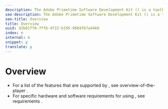 ```yaml
---
description: The Adobe Primetime Software Development Kit () is a toolkit that allows you to add advanced video playback functionality to your applications.
seo-description: The Adobe Primetime Software Development Kit () is a toolkit that allows you to add advanced video playback functionality to your applications.
seo-title: Overview
title: Overview
uuid: d2b81ff0-7ff6-4f22-b195-9604f67a4468
index: n
internal: n
snippet: y
translate: y
---
```


# Overview


* For a list of the features that are supported by  <!-- PH element: phrases/primetime-sdk-name --> , see overview-of-the-player .
* For specific hardware and software requirements for using  <!-- PH element: phrases/primetime-sdk-name --> , see requirements .

